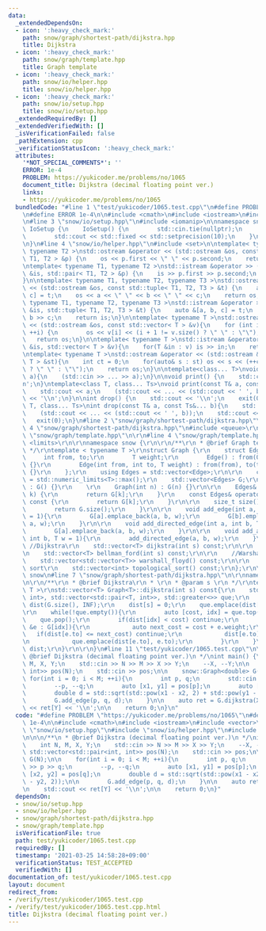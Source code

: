 ```yaml
---
data:
  _extendedDependsOn:
  - icon: ':heavy_check_mark:'
    path: snow/graph/shortest-path/dijkstra.hpp
    title: Dijkstra
  - icon: ':heavy_check_mark:'
    path: snow/graph/template.hpp
    title: Graph template
  - icon: ':heavy_check_mark:'
    path: snow/io/helper.hpp
    title: snow/io/helper.hpp
  - icon: ':heavy_check_mark:'
    path: snow/io/setup.hpp
    title: snow/io/setup.hpp
  _extendedRequiredBy: []
  _extendedVerifiedWith: []
  _isVerificationFailed: false
  _pathExtension: cpp
  _verificationStatusIcon: ':heavy_check_mark:'
  attributes:
    '*NOT_SPECIAL_COMMENTS*': ''
    ERROR: 1e-4
    PROBLEM: https://yukicoder.me/problems/no/1065
    document_title: Dijkstra (decimal floating point ver.)
    links:
    - https://yukicoder.me/problems/no/1065
  bundledCode: "#line 1 \"test/yukicoder/1065.test.cpp\"\n#define PROBLEM \"https://yukicoder.me/problems/no/1065\"\
    \n#define ERROR 1e-4\n\n#include <cmath>\n#include <iostream>\n#include <vector>\n\
    \n#line 3 \"snow/io/setup.hpp\"\n#include <iomanip>\n\nnamespace snow{\n\nstruct\
    \ IoSetup {\n    IoSetup() {\n        std::cin.tie(nullptr);\n        std::ios::sync_with_stdio(false);\n\
    \        std::cout << std::fixed << std::setprecision(10);\n    }\n} iosetup;\n\
    \n}\n#line 4 \"snow/io/helper.hpp\"\n#include <set>\n\ntemplate< typename T1,\
    \ typename T2 >\nstd::ostream &operator << (std::ostream &os, const std::pair<\
    \ T1, T2 > &p) {\n    os << p.first << \" \" << p.second;\n    return os;\n}\n\
    \ntemplate< typename T1, typename T2 >\nstd::istream &operator >> (std::istream\
    \ &is, std::pair< T1, T2 > &p) {\n    is >> p.first >> p.second;\n    return is;\n\
    }\n\ntemplate< typename T1, typename T2, typename T3 >\nstd::ostream &operator\
    \ << (std::ostream &os, const std::tuple< T1, T2, T3 > &t) {\n    auto &[a, b,\
    \ c] = t;\n    os << a << \" \" << b << \" \" << c;\n    return os;\n}\n\ntemplate<\
    \ typename T1, typename T2, typename T3 >\nstd::istream &operator >> (std::istream\
    \ &is, std::tuple< T1, T2, T3 > &t) {\n    auto &[a, b, c] = t;\n    is >> a >>\
    \ b >> c;\n    return is;\n}\n\ntemplate< typename T >\nstd::ostream &operator\
    \ << (std::ostream &os, const std::vector< T > &v){\n    for (int i = 0; i < (int)v.size();\
    \ ++i) {\n        os << v[i] << (i + 1 != v.size() ? \" \" : \"\");\n    }\n \
    \   return os;\n}\n\ntemplate< typename T >\nstd::istream &operator >>  (std::istream\
    \ &is, std::vector< T > &v){\n    for(T &in : v) is >> in;\n    return is;\n}\n\
    \ntemplate< typename T >\nstd::ostream &operator << (std::ostream &os, const std::set<\
    \ T > &st){\n    int ct = 0;\n    for(auto& s : st) os << s << (++ct != st.size()\
    \ ? \" \" : \"\");\n    return os;\n}\n\ntemplate<class... T>\nvoid input(T&...\
    \ a){\n    (std::cin >> ... >> a);\n}\n\nvoid print() {\n    std::cout << '\\\
    n';\n}\ntemplate<class T, class... Ts>\nvoid print(const T& a, const Ts&... b){\n\
    \    std::cout << a;\n    (std::cout << ... << (std::cout << ' ', b));\n    std::cout\
    \ << '\\n';\n}\n\nint drop() {\n    std::cout << '\\n';\n    exit(0);\n}\ntemplate<class\
    \ T, class... Ts>\nint drop(const T& a, const Ts&... b){\n    std::cout << a;\n\
    \    (std::cout << ... << (std::cout << ' ', b));\n    std::cout << '\\n';\n \
    \   exit(0);\n}\n#line 2 \"snow/graph/shortest-path/dijkstra.hpp\"\n\r\n#line\
    \ 4 \"snow/graph/shortest-path/dijkstra.hpp\"\n#include <queue>\r\n\r\n#line 2\
    \ \"snow/graph/template.hpp\"\n\r\n#line 4 \"snow/graph/template.hpp\"\n#include\
    \ <limits>\r\n\r\nnamespace snow {\r\n\r\n/**\r\n * @brief Graph template\r\n\
    \ */\r\ntemplate < typename T >\r\nstruct Graph {\r\n    struct Edge {\r\n   \
    \     int from, to;\r\n        T weight;\r\n        Edge() : from(0), to(0), weight(0)\
    \ {}\r\n        Edge(int from, int to, T weight) : from(from), to(to), weight(weight)\
    \ {}\r\n    };\r\n    using Edges = std::vector<Edge>;\r\n\r\n    const T INF\
    \ = std::numeric_limits<T>::max();\r\n    std::vector<Edges> G;\r\n\r\n    Graph()\
    \ : G() {}\r\n    \r\n    Graph(int n) : G(n) {}\r\n\r\n    Edges& operator[](int\
    \ k) {\r\n        return G[k];\r\n    }\r\n    const Edges& operator[](int k)\
    \ const {\r\n        return G[k];\r\n    }\r\n\r\n    size_t size() const{\r\n\
    \        return G.size();\r\n    }\r\n\r\n    void add_edge(int a, int b, T w\
    \ = 1){\r\n        G[a].emplace_back(a, b, w);\r\n        G[b].emplace_back(b,\
    \ a, w);\r\n    }\r\n\r\n    void add_directed_edge(int a, int b, T w = 1){\r\n\
    \        G[a].emplace_back(a, b, w);\r\n    }\r\n\r\n    void add_arrow(int a,\
    \ int b, T w = 1){\r\n        add_directed_edge(a, b, w);\r\n    }\r\n\r\n   \
    \ //Dijkstra\r\n    std::vector<T> dijkstra(int s) const;\r\n\r\n    //Bellman-Ford\r\
    \n    std::vector<T> bellman_ford(int s) const;\r\n\r\n    //Warshall-Floyd\r\n\
    \    std::vector<std::vector<T>> warshall_floyd() const;\r\n\r\n    //Topological\
    \ sort\r\n    std::vector<int> topological_sort() const;\r\n};\r\n\r\n} // namespace\
    \ snow\n#line 7 \"snow/graph/shortest-path/dijkstra.hpp\"\n\r\nnamespace snow{\r\
    \n\r\n/**\r\n * @brief Dijkstra\r\n * \r\n * @param s \r\n */\r\ntemplate < typename\
    \ T >\r\nstd::vector<T> Graph<T>::dijkstra(int s) const{\r\n    std::priority_queue<std::pair<T,\
    \ int>, std::vector<std::pair<T, int>>, std::greater<>> que;\r\n    std::vector<T>\
    \ dist(G.size(), INF);\r\n    dist[s] = 0;\r\n    que.emplace(dist[s], s);\r\n\
    \r\n    while(!que.empty()){\r\n        auto [cost, idx] = que.top();\r\n    \
    \    que.pop();\r\n        if(dist[idx] < cost) continue;\r\n        for(auto\
    \ &e : G[idx]){\r\n            auto next_cost = cost + e.weight;\r\n         \
    \   if(dist[e.to] <= next_cost) continue;\r\n            dist[e.to] = next_cost;\r\
    \n            que.emplace(dist[e.to], e.to);\r\n        }\r\n    }\r\n    return\
    \ dist;\r\n}\r\n\r\n}\n#line 11 \"test/yukicoder/1065.test.cpp\"\n\n\n/**\n *\
    \ @brief Dijkstra (decimal floating point ver.)\n */\nint main() {\n    int N,\
    \ M, X, Y;\n    std::cin >> N >> M >> X >> Y;\n    --X, --Y;\n\n    std::vector<std::pair<int,\
    \ int>> pos(N);\n    std::cin >> pos;\n\n    snow::Graph<double> G(N);\n\n   \
    \ for(int i = 0; i < M; ++i){\n        int p, q;\n        std::cin >> p >> q;\n\
    \        --p, --q;\n        auto [x1, y1] = pos[p];\n        auto [x2, y2] = pos[q];\n\
    \        double d = std::sqrt(std::pow(x1 - x2, 2) + std::pow(y1 - y2, 2));\n\n\
    \        G.add_edge(p, q, d);\n    }\n\n    auto ret = G.dijkstra(X);\n\n    std::cout\
    \ << ret[Y] << '\\n';\n\n    return 0;\n}\n"
  code: "#define PROBLEM \"https://yukicoder.me/problems/no/1065\"\n#define ERROR\
    \ 1e-4\n\n#include <cmath>\n#include <iostream>\n#include <vector>\n\n#include\
    \ \"snow/io/setup.hpp\"\n#include \"snow/io/helper.hpp\"\n#include \"snow/graph/shortest-path/dijkstra.hpp\"\
    \n\n\n/**\n * @brief Dijkstra (decimal floating point ver.)\n */\nint main() {\n\
    \    int N, M, X, Y;\n    std::cin >> N >> M >> X >> Y;\n    --X, --Y;\n\n   \
    \ std::vector<std::pair<int, int>> pos(N);\n    std::cin >> pos;\n\n    snow::Graph<double>\
    \ G(N);\n\n    for(int i = 0; i < M; ++i){\n        int p, q;\n        std::cin\
    \ >> p >> q;\n        --p, --q;\n        auto [x1, y1] = pos[p];\n        auto\
    \ [x2, y2] = pos[q];\n        double d = std::sqrt(std::pow(x1 - x2, 2) + std::pow(y1\
    \ - y2, 2));\n\n        G.add_edge(p, q, d);\n    }\n\n    auto ret = G.dijkstra(X);\n\
    \n    std::cout << ret[Y] << '\\n';\n\n    return 0;\n}"
  dependsOn:
  - snow/io/setup.hpp
  - snow/io/helper.hpp
  - snow/graph/shortest-path/dijkstra.hpp
  - snow/graph/template.hpp
  isVerificationFile: true
  path: test/yukicoder/1065.test.cpp
  requiredBy: []
  timestamp: '2021-03-25 14:58:28+09:00'
  verificationStatus: TEST_ACCEPTED
  verifiedWith: []
documentation_of: test/yukicoder/1065.test.cpp
layout: document
redirect_from:
- /verify/test/yukicoder/1065.test.cpp
- /verify/test/yukicoder/1065.test.cpp.html
title: Dijkstra (decimal floating point ver.)
---
```

